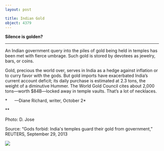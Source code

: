 ```yaml
---
layout: post

title: Indian Gold
object: 4379
---
```

**Silence is golden?**

****

An Indian government query into the piles of gold being held in temples has been met with fierce umbrage. Such gold is stored by devotees as jewelry, bars, or coins.

Gold, precious the world over, serves in India as a hedge against inflation or to curry favor with the gods. But gold imports have exacerbated India’s current account deficit; its daily purchase is estimated at 2.3 tons, the weight of a diminutive Hummer. The World Gold Council cites about 2,000 tons—worth \$84B—locked away in temple vaults. That’s a lot of necklaces.

*      —Diane Richard, writer, October 2*

**

Photo: D. Jose

Source: “Gods forbid: India's temples guard their gold from government,” REUTERS, September 29, 2013 

![]({{siteurl.base}}/images/13-10-03_92.132.1_IndianGoldEDIT-1.jpeg)
